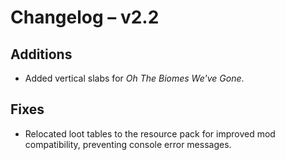 # Changelog – v2.2

## Additions
- Added vertical slabs for *Oh The Biomes We've Gone*.

## Fixes
- Relocated loot tables to the resource pack for improved mod compatibility, preventing console error messages.

